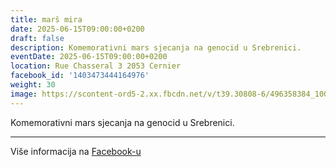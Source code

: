 ```yaml
---
title: marš mira
date: 2025-06-15T09:00:00+0200
draft: false
description: Komemorativni mars sjecanja na genocid u Srebrenici.
eventDate: 2025-06-15T09:00:00+0200
location: Rue Chasseral 3 2053 Cernier
facebook_id: '1403473444164976'
weight: 30
image: https://scontent-ord5-2.xx.fbcdn.net/v/t39.30808-6/496358384_1007574214836511_4806363768185633011_n.jpg?_nc_cat=102&ccb=1-7&_nc_sid=9e60e4&_nc_ohc=j7nwLa2vKJwQ7kNvwF2YFhG&_nc_oc=Adm5AN7ky3y8eV2KSW904HDcCvG1_cJRY45s8Np4AiQpPD85rynJjtNRUgnzsXqf1a4&_nc_zt=23&_nc_ht=scontent-ord5-2.xx&edm=ABTKTjYEAAAA&_nc_gid=BZNe7YQc_7E3BhhDwGettQ&oh=00_Afb8vXxP9PfR-yHTeMnEE-DafYboAF29FXAboNfKInHp0Q&oe=68BD6D2E
---
```


Komemorativni mars sjecanja na genocid u Srebrenici.

---

Više informacija na [Facebook-u](https://facebook.com/events/1403473444164976)